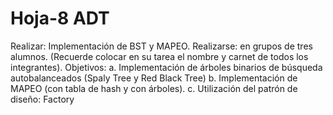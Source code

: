 # Hoja-8 ADT 

Realizar: Implementación de BST y MAPEO.
Realizarse: en grupos de tres alumnos. (Recuerde colocar en su tarea el nombre y carnet de todos los integrantes).
Objetivos:
a. Implementación de árboles binarios de búsqueda autobalanceados (Spaly Tree y Red Black Tree)
b. Implementación de MAPEO (con tabla de hash y con árboles).
c. Utilización del patrón de diseño: Factory
